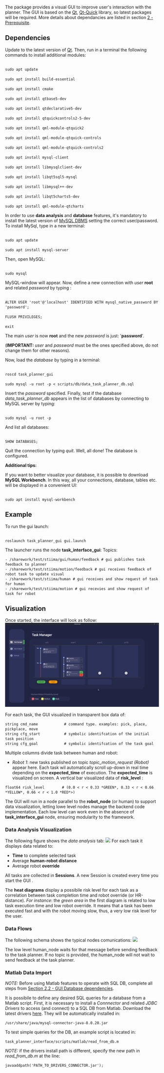 The package provides a visual GUI to improve user's interaction with the planner. The GUI is based on the [Qt](#https://www.qt.io/), [Qt-Quick](#https://doc.qt.io/qt-5/qtquick-index.html) library, so latest packages will be required. More details about dependancies are listed in section [2 -Prerequisite](#prerequisite).

## Dependencies

Update to the latest version of [Qt](www.qt.io). Then, run in a terminal the following commands to install additional modules:

```

sudo apt update

sudo apt install build-essential

sudo apt install cmake 

sudo apt install qtbase5-dev

sudo apt install qtdeclarative5-dev

sudo apt install qtquickcontrols2-5-dev 

sudo apt install qml-module-qtquick2

sudo apt install qml-module-qtquick-controls

sudo apt install qml-module-qtquick-controls2  

sudo apt install mysql-client

sudo apt install libmysqlclient-dev

sudo apt install libqt5sql5-mysql

sudo apt install libmysql++-dev

sudo apt install libqt5charts5-dev 

sudo apt install qml-module-qtcharts

```

In order to use **data analysis** and **database** features, it's mandatory to install the latest version of [MySQL DBMS](https://dev.mysql.com/doc/mysql-getting-started/en/)  setting the correct user/password. To install MySql, type in a new terminal:

```

sudo apt update

sudo apt install mysql-server

```

Then, open MySQL:

```

sudo mysql

```

MySQL-window will appear. Now, define a new connection with *user* **root** and related *password* by typing :

```

ALTER USER 'root'@'localhost' IDENTIFIED WITH mysql_native_password BY 'password';

FLUSH PRIVILEGES;

exit

```

The main *user* is now **root** and the new *password* is just: '**password**'.

(**IMPORTANT:** *user* and *password* must be the ones specified above, do not change them for other reasons).



Now, load the *database* by typing in a terminal:

```

roscd task_planner_gui

sudo mysql -u root -p < scripts/db/data_task_planner_db.sql 

```

Insert the *password* specified. Finally, test if the database *data_task_planner_db* appears in the list of databases by connecting to MySQL server by typing:

```

sudo mysql -u root -p

```

And list all databases:

```

SHOW DATABASES;

```

Quit the connection by typing *quit*. Well, all done! The database is configured.



**Additional tips:**

If you want to better visualize your database, it is possible to download **MySQL Workbench**. In this way, all your connections, database, tables etc. will be displayed in a convenient UI:

```

sudo apt install mysql-workbench

```

## Example

To run the gui launch:

```

roslaunch task_planner_gui gui.launch

```
The launcher runs the node **task_interface_gui**:
Topics:
```
- /sharework/test/stiima/gui/human/feedback # gui publishes task feedback to planner
- /sharework/test/stiima/motion/feedback # gui receives feedback of robot task to update visual
- /sharework/test/stiima/human # gui receives and show request of task for human
- /sharework/test/stiima/motion # gui recevies and show request of task for robot
```

##  Visualization
Once started, the interface will look as follow:
![](task_planner_gui/qt_src/assets/images/gui_task_planner3.png) 

For each task, the GUI visualized in transparent box data of:
```
string cmd_name            # command type. examples: pick, place, pickplace, move
string cfg_start           # symbolic identifcation of the initial task position
string cfg_goal            # symbolic identifcation of the task goal
```
Multiple columns divide task between human and robot:

- *Robot 1*: new tasks published on topic *topic_motion_request (Robot)* appear here. Each task wil automatically scroll up-down in real time depending on the **expected_time** of execution. The **expected_time** is visualized on screen.
A vertical bar visualized data of **risk_level** :
```
float64 risk_level        # (0.0 < r < 0.33 *GREEN*, 0.33 < r < 0.66 *YELLOW*, 0.66 < r < 1.0 *RED*>)
```

The GUI will run in a node parallel to the **robot_node** (or human) to support data visualization, letting lowe level nodes manage the backend code implementation. Each low level can work even in the absence of **task_interface_gui** node, ensuring modularity to the framework.

### Data Analysis Visualization

The following figure shows the *data analysis* tab:
![](task_planner_interface/qt_src/assets/images/gui_task_planner4_modified.png)
For each task it displays data related to:

- **Time** to complete selected task
- Average **human-robot distance**
- Average robot **override**

All tasks are collected in **Sessions**. A new Session is created every time you start the GUI .

The **heat diagrams** display a possibile risk level for each task as a correlation between task completion time and robot override (or HR-distance).
*For instance*: the *green area* in the first diagram is related to low task execution time and low robot override. It means that a task has been executed fast and with the robot moving slow, thus, a very low risk level for the user.

### Data Flows
The following schema shows the typical nodes comunications:
![](task_planner_interface/qt_src/assets/images/gui_task_planner2.png) 

The low level human_node waits for that message before sending feedback to the task planner. If no topic is provided, the human_node will not wait to send feedback at the task planner.


### Matlab Data Import
*NOTE:* Before using Matlab features to operate with SQL DB, complete all steps from [Section 2.2 - GUI Database dependencies](#guidbdep).

It is possibile to define any desired SQL queries for a database from a Matlab script. First, it is necessary to install a *Connnector* and related *JDBC Drivers* to access (and connect) to a SQL DB from Matlab. Download the latest drivers [here](https://dev.mysql.com/downloads/connector/j/). They will be automatically installed in:
```
/usr/share/java/mysql-connector-java-8.0.20.jar
```
To test simple queries for the DB, an example script is located in:
```
task_planner_interface/scripts/matlab/read_from_db.m
```
*NOTE:* if the drivers install path is different, specify the new path in *read_from_db.m* at the line:
```
javaaddpath('PATH_TO_DRIVERS_CONNECTOR.jar');
```

